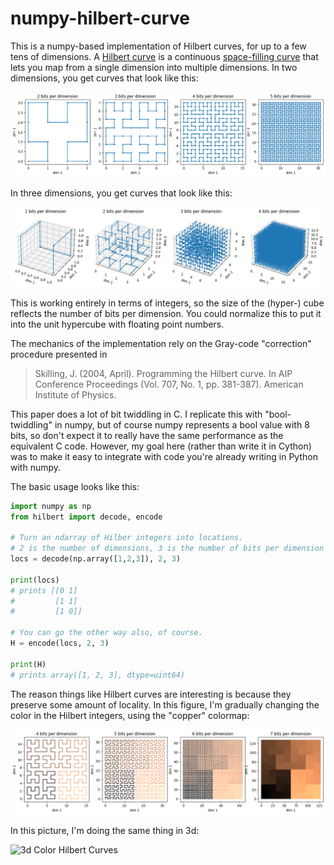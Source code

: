 # numpy-hilbert-curve

This is a numpy-based implementation of Hilbert curves, for up to a few tens of
dimensions. A [Hilbert curve](https://en.wikipedia.org/wiki/Hilbert_curve) is a
continuous
[space-filling curve](https://en.wikipedia.org/wiki/Space-filling_curve)
that lets you map from a single dimension into multiple dimensions.
In two dimensions, you get curves that look like this:

![2d Hilbert Curves](examples/example_2d.png)

In three dimensions, you get curves that look like this:

![3d Hilbert Curves](examples/example_3d.png)

This is working entirely in terms of integers, so the size of the (hyper-)
cube reflects the number of bits per dimension. You could normalize this to put
it into the unit hypercube with floating point numbers.

The mechanics of the implementation rely on the Gray-code "correction"
procedure presented in

> Skilling, J. (2004, April). Programming the Hilbert curve. In AIP Conference
>    Proceedings (Vol. 707, No. 1, pp. 381-387). American Institute of Physics.

This paper does a lot of bit twiddling in C.  I replicate this with
"bool-twiddling" in numpy, but of course numpy represents a bool value with 8
bits, so don't expect it to really have the same performance as the equivalent
C code.  However, my goal here (rather than write it in Cython) was to make it
easy to integrate with code you're already writing in Python with numpy.

The basic usage looks like this:
```python
import numpy as np
from hilbert import decode, encode

# Turn an ndarray of Hilber integers into locations.
# 2 is the number of dimensions, 3 is the number of bits per dimension
locs = decode(np.array([1,2,3]), 2, 3)

print(locs)
# prints [[0 1]
#         [1 1]
#         [1 0]]

# You can go the other way also, of course.
H = encode(locs, 2, 3)

print(H)
# prints array([1, 2, 3], dtype=uint64)
```
The reason things like Hilbert curves are interesting is because they preserve
some amount of locality.  In this figure, I'm gradually changing the color in
the Hilbert integers, using the "copper" colormap:

![2d Color Hilbert Curves](examples/example_2d_color.png)

In this picture, I'm doing the same thing in 3d:

![3d Color Hilbert Curves](https://www.cs.princeton.edu/~rpa/rotate_3d_5bits.gif)
